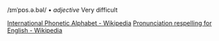 /ɪmˈpɒs.ə.bəl/ • _adjective_
Very difficult

[International Phonetic Alphabet - Wikipedia](https://en.wikipedia.org/wiki/International_Phonetic_Alphabet#Usage)
[Pronunciation respelling for English - Wikipedia](https://en.wikipedia.org/wiki/Pronunciation_respelling_for_English)
